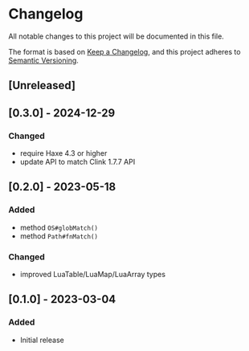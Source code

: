 # Changelog

All notable changes to this project will be documented in this file.

The format is based on [Keep a Changelog](https://keepachangelog.com/en/1.1.0/),
and this project adheres to [Semantic Versioning](https://semver.org/spec/v2.0.0.html).


## [Unreleased]


## [0.3.0] - 2024-12-29

### Changed
- require Haxe 4.3 or higher
- update API to match Clink 1.7.7 API


## [0.2.0] - 2023-05-18

### Added
- method `OS#globMatch()`
- method `Path#fnMatch()`

### Changed
- improved LuaTable/LuaMap/LuaArray types


## [0.1.0] - 2023-03-04

### Added
- Initial release
